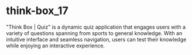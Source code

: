 # think-box_17
"Think Box | Quiz" is a dynamic quiz application that engages users with a variety of questions spanning from sports to general knowledge. With an intuitive interface and seamless navigation, users can test their knowledge while enjoying an interactive experience. 
